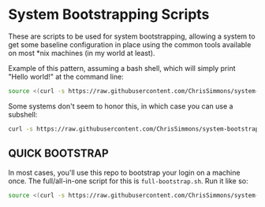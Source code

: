 # System Bootstrapping Scripts

These are scripts to be used for system bootstrapping, allowing a system to get some baseline configuration in place using the common tools available on most *nix machines (in my world at least).

Example of this pattern, assuming a bash shell, which will simply print "Hello world!" at the command line:

``` bash
source <(curl -s https://raw.githubusercontent.com/ChrisSimmons/system-bootstrapping/main/hello-world.sh)
```

Some systems don't seem to honor this, in which case you can use a subshell:

``` bash
curl -s https://raw.githubusercontent.com/ChrisSimmons/system-bootstrapping/main/hello-world.sh | bash
```

## QUICK BOOTSTRAP

In most cases, you'll use this repo to bootstrap your login on a machine once.  The full/all-in-one script for this is `full-bootstrap.sh`.  Run it like so:

``` bash
source <(curl -s https://raw.githubusercontent.com/ChrisSimmons/system-bootstrapping/main/full-bootstrap.sh)
```
